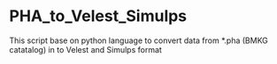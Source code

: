 # PHA_to_Velest_Simulps
This script base on python language to convert data from *.pha (BMKG catatalog)  in to Velest and Simulps format
